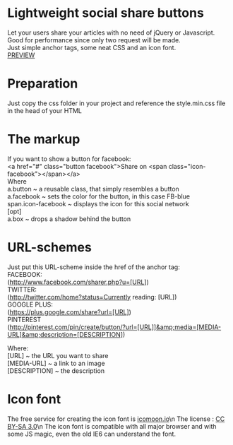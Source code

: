 Lightweight social share buttons
================================

Let your users share your articles with no need of jQuery or Javascript.<br/>
Good for performance since only two request will be made.<br/>
Just simple anchor tags, some neat CSS and an icon font.<br/>
<a href="http://christian-fei.com/lab/lightweight-social-share-buttons/">PREVIEW</a>

Preparation
===========
Just copy the css folder in your project and reference the style.min.css file in the head of your HTML

The markup
==========
If you want to show a button for facebook:<br/>
&lt;a href="#" class="button facebook"&gt;Share on &lt;span class="icon-facebook"&gt;&lt;/span&gt;&lt;/a&gt;<br/>
Where<br/>
a.button  			~ a reusable class, that simply resembles a button<br/>
a.facebook 			~ sets the color for the button, in this case FB-blue<br/>
span.icon-facebook 	~ displays the icon for this social network<br/>
[opt]<br/>
a.box 				~ drops a shadow behind the button<br/>

URL-schemes
===========
Just put this URL-scheme inside the href of the anchor tag:<br/>
FACEBOOK:<br/>
(http://www.facebook.com/sharer.php?u=[URL])<br/>
TWITTER:<br/>
(http://twitter.com/home?status=Currently reading: [URL])<br/>
GOOGLE PLUS:<br/>
(https://plus.google.com/share?url=[URL])<br/>
PINTEREST<br/>
(http://pinterest.com/pin/create/button/?url=[URL]]&amp;media=[MEDIA-URL]&amp;description=[DESCRIPTION])<br/>

Where:<br/>
[URL] 			~ the URL you want to share<br/>
[MEDIA-URL] 	~ a link to an image<br/>
[DESCRIPTION] 	~ the description<br/>

Icon font
=========

The free service for creating the icon font is [icomoon.io](http://icomoon.io)\n
The license : [CC BY-SA 3.0](http://creativecommons.org/licenses/by-sa/3.0/)\n
The icon font is compatible with all major browser and with some JS magic, even the old IE6 can understand the font.